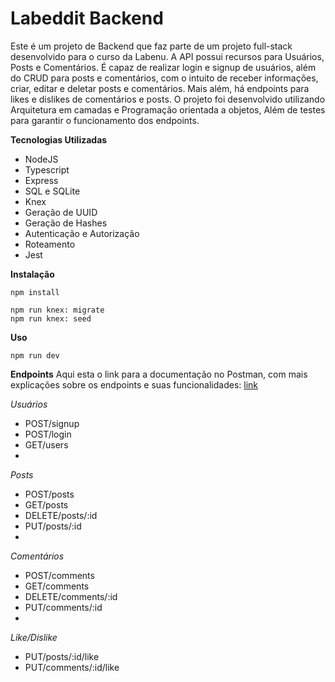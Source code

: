 # Labeddit Backend
  Este é um projeto de Backend que faz parte de um projeto full-stack desenvolvido para o curso da Labenu. A API possui recursos para Usuários, Posts e Comentários. É capaz de realizar login e signup de usuários, além do CRUD para posts e comentários, com o intuito de receber informações, criar, editar e deletar posts e comentários. Mais além, há endpoints para likes e dislikes de comentários e posts. O projeto foi desenvolvido utilizando Arquitetura em camadas e Programação orientada a objetos, Além de testes para garantir o funcionamento dos endpoints.

**Tecnologias Utilizadas**
- NodeJS
- Typescript
- Express
- SQL e SQLite
- Knex
- Geração de UUID
- Geração de Hashes
- Autenticação e Autorização
- Roteamento
- Jest

**Instalação**

```
npm install
```

```
npm run knex: migrate
npm run knex: seed
```

**Uso**

```
npm run dev
```

**Endpoints**
Aqui esta o link para a documentação no Postman, com mais explicações sobre os endpoints e suas funcionalidades: [link](https://documenter.getpostman.com/view/28314586/2s9YysCLz7)

*Usuários*

- POST/signup
- POST/login
- GET/users
- 
*Posts*

- POST/posts
- GET/posts
- DELETE/posts/:id
- PUT/posts/:id
- 
*Comentários*

- POST/comments
- GET/comments
- DELETE/comments/:id
- PUT/comments/:id
- 
*Like/Dislike*

- PUT/posts/:id/like
- PUT/comments/:id/like
